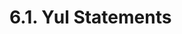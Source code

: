<!-- This file is generated automatically by infrastructure scripts. Please don't edit by hand. -->

# 6.1. Yul Statements

```{ .ebnf #YulBlock }

```

<pre ebnf-snippet="YulBlock" style="display: none;"><a href="#YulBlock"><span class="k">YulBlock</span></a><span class="o"> = </span><span class="cm">(* open_brace: *)</span><span class="o"> </span><a href="../../01-file-structure/07-punctuation#OpenBrace"><span class="k">OPEN_BRACE</span></a><br /><span class="o">           </span><span class="cm">(* statements: *)</span><span class="o"> </span><a href="#YulStatements"><span class="k">YulStatements</span></a><br /><span class="o">           </span><span class="cm">(* close_brace: *)</span><span class="o"> </span><a href="../../01-file-structure/07-punctuation#CloseBrace"><span class="k">CLOSE_BRACE</span></a><span class="o">;</span></pre>

```{ .ebnf #YulStatements }

```

<pre ebnf-snippet="YulStatements" style="display: none;"><a href="#YulStatements"><span class="k">YulStatements</span></a><span class="o"> = </span><span class="cm">(* item: *)</span><span class="o"> </span><a href="#YulStatement"><span class="k">YulStatement</span></a><span class="o">*</span><span class="o">;</span></pre>

```{ .ebnf #YulStatement }

```

<pre ebnf-snippet="YulStatement" style="display: none;"><a href="#YulStatement"><span class="k">YulStatement</span></a><span class="o"> = </span><span class="cm">(* variant: *)</span><span class="o"> </span><a href="#YulBlock"><span class="k">YulBlock</span></a><br /><span class="o">             | </span><span class="cm">(* variant: *)</span><span class="o"> </span><a href="#YulFunctionDefinition"><span class="k">YulFunctionDefinition</span></a><br /><span class="o">             | </span><span class="cm">(* variant: *)</span><span class="o"> </span><a href="#YulStackAssignmentStatement"><span class="k">YulStackAssignmentStatement</span></a><span class="o"> </span><span class="cm">(* Deprecated in 0.5.0 *)</span><br /><span class="o">             | </span><span class="cm">(* variant: *)</span><span class="o"> </span><a href="#YulIfStatement"><span class="k">YulIfStatement</span></a><br /><span class="o">             | </span><span class="cm">(* variant: *)</span><span class="o"> </span><a href="#YulForStatement"><span class="k">YulForStatement</span></a><br /><span class="o">             | </span><span class="cm">(* variant: *)</span><span class="o"> </span><a href="#YulSwitchStatement"><span class="k">YulSwitchStatement</span></a><br /><span class="o">             | </span><span class="cm">(* variant: *)</span><span class="o"> </span><a href="#YulLeaveStatement"><span class="k">YulLeaveStatement</span></a><span class="o"> </span><span class="cm">(* Introduced in 0.6.0 *)</span><br /><span class="o">             | </span><span class="cm">(* variant: *)</span><span class="o"> </span><a href="#YulBreakStatement"><span class="k">YulBreakStatement</span></a><br /><span class="o">             | </span><span class="cm">(* variant: *)</span><span class="o"> </span><a href="#YulContinueStatement"><span class="k">YulContinueStatement</span></a><br /><span class="o">             | </span><span class="cm">(* variant: *)</span><span class="o"> </span><a href="#YulVariableAssignmentStatement"><span class="k">YulVariableAssignmentStatement</span></a><br /><span class="o">             | </span><span class="cm">(* variant: *)</span><span class="o"> </span><a href="#YulLabel"><span class="k">YulLabel</span></a><span class="o"> </span><span class="cm">(* Deprecated in 0.5.0 *)</span><br /><span class="o">             | </span><span class="cm">(* variant: *)</span><span class="o"> </span><a href="#YulVariableDeclarationStatement"><span class="k">YulVariableDeclarationStatement</span></a><br /><span class="o">             | </span><span class="cm">(* variant: *)</span><span class="o"> </span><a href="../02-yul-expressions#YulExpression"><span class="k">YulExpression</span></a><span class="o">;</span></pre>

```{ .ebnf #YulFunctionDefinition }

```

<pre ebnf-snippet="YulFunctionDefinition" style="display: none;"><a href="#YulFunctionDefinition"><span class="k">YulFunctionDefinition</span></a><span class="o"> = </span><span class="cm">(* function_keyword: *)</span><span class="o"> </span><a href="../03-yul-keywords#YulFunctionKeyword"><span class="k">YUL_FUNCTION_KEYWORD</span></a><br /><span class="o">                        </span><span class="cm">(* name: *)</span><span class="o"> </span><a href="../02-yul-expressions#YulIdentifier"><span class="k">YUL_IDENTIFIER</span></a><br /><span class="o">                        </span><span class="cm">(* parameters: *)</span><span class="o"> </span><a href="#YulParametersDeclaration"><span class="k">YulParametersDeclaration</span></a><br /><span class="o">                        </span><span class="cm">(* returns: *)</span><span class="o"> </span><a href="#YulReturnsDeclaration"><span class="k">YulReturnsDeclaration</span></a><span class="o">?</span><br /><span class="o">                        </span><span class="cm">(* body: *)</span><span class="o"> </span><a href="#YulBlock"><span class="k">YulBlock</span></a><span class="o">;</span></pre>

```{ .ebnf #YulParametersDeclaration }

```

<pre ebnf-snippet="YulParametersDeclaration" style="display: none;"><a href="#YulParametersDeclaration"><span class="k">YulParametersDeclaration</span></a><span class="o"> = </span><span class="cm">(* open_paren: *)</span><span class="o"> </span><a href="../../01-file-structure/07-punctuation#OpenParen"><span class="k">OPEN_PAREN</span></a><br /><span class="o">                           </span><span class="cm">(* parameters: *)</span><span class="o"> </span><a href="#YulParameters"><span class="k">YulParameters</span></a><br /><span class="o">                           </span><span class="cm">(* close_paren: *)</span><span class="o"> </span><a href="../../01-file-structure/07-punctuation#CloseParen"><span class="k">CLOSE_PAREN</span></a><span class="o">;</span></pre>

```{ .ebnf #YulParameters }

```

<pre ebnf-snippet="YulParameters" style="display: none;"><a href="#YulParameters"><span class="k">YulParameters</span></a><span class="o"> = </span><span class="o">(</span><span class="cm">(* item: *)</span><span class="o"> </span><a href="../02-yul-expressions#YulIdentifier"><span class="k">YUL_IDENTIFIER</span></a><span class="o"> </span><span class="o">(</span><span class="cm">(* separator: *)</span><span class="o"> </span><a href="../../01-file-structure/07-punctuation#Comma"><span class="k">COMMA</span></a><span class="o"> </span><span class="cm">(* item: *)</span><span class="o"> </span><a href="../02-yul-expressions#YulIdentifier"><span class="k">YUL_IDENTIFIER</span></a><span class="o">)</span><span class="o">*</span><span class="o">)</span><span class="o">?</span><span class="o">;</span></pre>

```{ .ebnf #YulReturnsDeclaration }

```

<pre ebnf-snippet="YulReturnsDeclaration" style="display: none;"><a href="#YulReturnsDeclaration"><span class="k">YulReturnsDeclaration</span></a><span class="o"> = </span><span class="cm">(* minus_greater_than: *)</span><span class="o"> </span><a href="../../01-file-structure/07-punctuation#MinusGreaterThan"><span class="k">MINUS_GREATER_THAN</span></a><br /><span class="o">                        </span><span class="cm">(* variables: *)</span><span class="o"> </span><a href="#YulVariableNames"><span class="k">YulVariableNames</span></a><span class="o">;</span></pre>

```{ .ebnf #YulVariableNames }

```

<pre ebnf-snippet="YulVariableNames" style="display: none;"><a href="#YulVariableNames"><span class="k">YulVariableNames</span></a><span class="o"> = </span><span class="cm">(* item: *)</span><span class="o"> </span><a href="../02-yul-expressions#YulIdentifier"><span class="k">YUL_IDENTIFIER</span></a><span class="o"> </span><span class="o">(</span><span class="cm">(* separator: *)</span><span class="o"> </span><a href="../../01-file-structure/07-punctuation#Comma"><span class="k">COMMA</span></a><span class="o"> </span><span class="cm">(* item: *)</span><span class="o"> </span><a href="../02-yul-expressions#YulIdentifier"><span class="k">YUL_IDENTIFIER</span></a><span class="o">)</span><span class="o">*</span><span class="o">;</span></pre>

```{ .ebnf #YulVariableDeclarationStatement }

```

<pre ebnf-snippet="YulVariableDeclarationStatement" style="display: none;"><a href="#YulVariableDeclarationStatement"><span class="k">YulVariableDeclarationStatement</span></a><span class="o"> = </span><span class="cm">(* let_keyword: *)</span><span class="o"> </span><a href="../03-yul-keywords#YulLetKeyword"><span class="k">YUL_LET_KEYWORD</span></a><br /><span class="o">                                  </span><span class="cm">(* variables: *)</span><span class="o"> </span><a href="#YulVariableNames"><span class="k">YulVariableNames</span></a><br /><span class="o">                                  </span><span class="cm">(* value: *)</span><span class="o"> </span><a href="#YulVariableDeclarationValue"><span class="k">YulVariableDeclarationValue</span></a><span class="o">?</span><span class="o">;</span></pre>

```{ .ebnf #YulVariableDeclarationValue }

```

<pre ebnf-snippet="YulVariableDeclarationValue" style="display: none;"><a href="#YulVariableDeclarationValue"><span class="k">YulVariableDeclarationValue</span></a><span class="o"> = </span><span class="cm">(* assignment: *)</span><span class="o"> </span><a href="#YulAssignmentOperator"><span class="k">YulAssignmentOperator</span></a><br /><span class="o">                              </span><span class="cm">(* expression: *)</span><span class="o"> </span><a href="../02-yul-expressions#YulExpression"><span class="k">YulExpression</span></a><span class="o">;</span></pre>

```{ .ebnf #YulVariableAssignmentStatement }

```

<pre ebnf-snippet="YulVariableAssignmentStatement" style="display: none;"><a href="#YulVariableAssignmentStatement"><span class="k">YulVariableAssignmentStatement</span></a><span class="o"> = </span><span class="cm">(* variables: *)</span><span class="o"> </span><a href="../02-yul-expressions#YulPaths"><span class="k">YulPaths</span></a><br /><span class="o">                                 </span><span class="cm">(* assignment: *)</span><span class="o"> </span><a href="#YulAssignmentOperator"><span class="k">YulAssignmentOperator</span></a><br /><span class="o">                                 </span><span class="cm">(* expression: *)</span><span class="o"> </span><a href="../02-yul-expressions#YulExpression"><span class="k">YulExpression</span></a><span class="o">;</span></pre>

```{ .ebnf #YulAssignmentOperator }

```

<pre ebnf-snippet="YulAssignmentOperator" style="display: none;"><a href="#YulAssignmentOperator"><span class="k">YulAssignmentOperator</span></a><span class="o"> = </span><span class="cm">(* variant: *)</span><span class="o"> </span><a href="../../01-file-structure/07-punctuation#ColonEqual"><span class="k">COLON_EQUAL</span></a><br /><span class="o">                      | </span><span class="cm">(* variant: *)</span><span class="o"> </span><a href="#YulColonAndEqual"><span class="k">YulColonAndEqual</span></a><span class="o">;</span><span class="o"> </span><span class="cm">(* Deprecated in 0.5.5 *)</span></pre>

```{ .ebnf #YulColonAndEqual }

```

<pre ebnf-snippet="YulColonAndEqual" style="display: none;"><span class="cm">(* Deprecated in 0.5.5 *)</span><br /><a href="#YulColonAndEqual"><span class="k">YulColonAndEqual</span></a><span class="o"> = </span><span class="cm">(* colon: *)</span><span class="o"> </span><a href="../../01-file-structure/07-punctuation#Colon"><span class="k">COLON</span></a><br /><span class="o">                   </span><span class="cm">(* equal: *)</span><span class="o"> </span><a href="../../01-file-structure/07-punctuation#Equal"><span class="k">EQUAL</span></a><span class="o">;</span></pre>

```{ .ebnf #YulStackAssignmentStatement }

```

<pre ebnf-snippet="YulStackAssignmentStatement" style="display: none;"><span class="cm">(* Deprecated in 0.5.0 *)</span><br /><a href="#YulStackAssignmentStatement"><span class="k">YulStackAssignmentStatement</span></a><span class="o"> = </span><span class="cm">(* assignment: *)</span><span class="o"> </span><a href="#YulStackAssignmentOperator"><span class="k">YulStackAssignmentOperator</span></a><br /><span class="o">                              </span><span class="cm">(* variable: *)</span><span class="o"> </span><a href="../02-yul-expressions#YulIdentifier"><span class="k">YUL_IDENTIFIER</span></a><span class="o">;</span></pre>

```{ .ebnf #YulStackAssignmentOperator }

```

<pre ebnf-snippet="YulStackAssignmentOperator" style="display: none;"><span class="cm">(* Deprecated in 0.5.0 *)</span><br /><a href="#YulStackAssignmentOperator"><span class="k">YulStackAssignmentOperator</span></a><span class="o"> = </span><span class="cm">(* variant: *)</span><span class="o"> </span><a href="../../01-file-structure/07-punctuation#EqualColon"><span class="k">EQUAL_COLON</span></a><br /><span class="o">                           | </span><span class="cm">(* variant: *)</span><span class="o"> </span><a href="#YulEqualAndColon"><span class="k">YulEqualAndColon</span></a><span class="o">;</span></pre>

```{ .ebnf #YulEqualAndColon }

```

<pre ebnf-snippet="YulEqualAndColon" style="display: none;"><span class="cm">(* Deprecated in 0.5.0 *)</span><br /><a href="#YulEqualAndColon"><span class="k">YulEqualAndColon</span></a><span class="o"> = </span><span class="cm">(* equal: *)</span><span class="o"> </span><a href="../../01-file-structure/07-punctuation#Equal"><span class="k">EQUAL</span></a><br /><span class="o">                   </span><span class="cm">(* colon: *)</span><span class="o"> </span><a href="../../01-file-structure/07-punctuation#Colon"><span class="k">COLON</span></a><span class="o">;</span></pre>

```{ .ebnf #YulIfStatement }

```

<pre ebnf-snippet="YulIfStatement" style="display: none;"><a href="#YulIfStatement"><span class="k">YulIfStatement</span></a><span class="o"> = </span><span class="cm">(* if_keyword: *)</span><span class="o"> </span><a href="../03-yul-keywords#YulIfKeyword"><span class="k">YUL_IF_KEYWORD</span></a><br /><span class="o">                 </span><span class="cm">(* condition: *)</span><span class="o"> </span><a href="../02-yul-expressions#YulExpression"><span class="k">YulExpression</span></a><br /><span class="o">                 </span><span class="cm">(* body: *)</span><span class="o"> </span><a href="#YulBlock"><span class="k">YulBlock</span></a><span class="o">;</span></pre>

```{ .ebnf #YulForStatement }

```

<pre ebnf-snippet="YulForStatement" style="display: none;"><a href="#YulForStatement"><span class="k">YulForStatement</span></a><span class="o"> = </span><span class="cm">(* for_keyword: *)</span><span class="o"> </span><a href="../03-yul-keywords#YulForKeyword"><span class="k">YUL_FOR_KEYWORD</span></a><br /><span class="o">                  </span><span class="cm">(* initialization: *)</span><span class="o"> </span><a href="#YulBlock"><span class="k">YulBlock</span></a><br /><span class="o">                  </span><span class="cm">(* condition: *)</span><span class="o"> </span><a href="../02-yul-expressions#YulExpression"><span class="k">YulExpression</span></a><br /><span class="o">                  </span><span class="cm">(* iterator: *)</span><span class="o"> </span><a href="#YulBlock"><span class="k">YulBlock</span></a><br /><span class="o">                  </span><span class="cm">(* body: *)</span><span class="o"> </span><a href="#YulBlock"><span class="k">YulBlock</span></a><span class="o">;</span></pre>

```{ .ebnf #YulSwitchStatement }

```

<pre ebnf-snippet="YulSwitchStatement" style="display: none;"><a href="#YulSwitchStatement"><span class="k">YulSwitchStatement</span></a><span class="o"> = </span><span class="cm">(* switch_keyword: *)</span><span class="o"> </span><a href="../03-yul-keywords#YulSwitchKeyword"><span class="k">YUL_SWITCH_KEYWORD</span></a><br /><span class="o">                     </span><span class="cm">(* expression: *)</span><span class="o"> </span><a href="../02-yul-expressions#YulExpression"><span class="k">YulExpression</span></a><br /><span class="o">                     </span><span class="cm">(* cases: *)</span><span class="o"> </span><a href="#YulSwitchCases"><span class="k">YulSwitchCases</span></a><span class="o">;</span></pre>

```{ .ebnf #YulSwitchCases }

```

<pre ebnf-snippet="YulSwitchCases" style="display: none;"><a href="#YulSwitchCases"><span class="k">YulSwitchCases</span></a><span class="o"> = </span><span class="cm">(* item: *)</span><span class="o"> </span><a href="#YulSwitchCase"><span class="k">YulSwitchCase</span></a><span class="o">+</span><span class="o">;</span></pre>

```{ .ebnf #YulSwitchCase }

```

<pre ebnf-snippet="YulSwitchCase" style="display: none;"><a href="#YulSwitchCase"><span class="k">YulSwitchCase</span></a><span class="o"> = </span><span class="cm">(* variant: *)</span><span class="o"> </span><a href="#YulDefaultCase"><span class="k">YulDefaultCase</span></a><br /><span class="o">              | </span><span class="cm">(* variant: *)</span><span class="o"> </span><a href="#YulValueCase"><span class="k">YulValueCase</span></a><span class="o">;</span></pre>

```{ .ebnf #YulDefaultCase }

```

<pre ebnf-snippet="YulDefaultCase" style="display: none;"><a href="#YulDefaultCase"><span class="k">YulDefaultCase</span></a><span class="o"> = </span><span class="cm">(* default_keyword: *)</span><span class="o"> </span><a href="../03-yul-keywords#YulDefaultKeyword"><span class="k">YUL_DEFAULT_KEYWORD</span></a><br /><span class="o">                 </span><span class="cm">(* body: *)</span><span class="o"> </span><a href="#YulBlock"><span class="k">YulBlock</span></a><span class="o">;</span></pre>

```{ .ebnf #YulValueCase }

```

<pre ebnf-snippet="YulValueCase" style="display: none;"><a href="#YulValueCase"><span class="k">YulValueCase</span></a><span class="o"> = </span><span class="cm">(* case_keyword: *)</span><span class="o"> </span><a href="../03-yul-keywords#YulCaseKeyword"><span class="k">YUL_CASE_KEYWORD</span></a><br /><span class="o">               </span><span class="cm">(* value: *)</span><span class="o"> </span><a href="../02-yul-expressions#YulLiteral"><span class="k">YulLiteral</span></a><br /><span class="o">               </span><span class="cm">(* body: *)</span><span class="o"> </span><a href="#YulBlock"><span class="k">YulBlock</span></a><span class="o">;</span></pre>

```{ .ebnf #YulLeaveStatement }

```

<pre ebnf-snippet="YulLeaveStatement" style="display: none;"><span class="cm">(* Introduced in 0.6.0 *)</span><br /><a href="#YulLeaveStatement"><span class="k">YulLeaveStatement</span></a><span class="o"> = </span><span class="cm">(* leave_keyword: *)</span><span class="o"> </span><a href="../03-yul-keywords#YulLeaveKeyword"><span class="k">YUL_LEAVE_KEYWORD</span></a><span class="o">;</span></pre>

```{ .ebnf #YulBreakStatement }

```

<pre ebnf-snippet="YulBreakStatement" style="display: none;"><a href="#YulBreakStatement"><span class="k">YulBreakStatement</span></a><span class="o"> = </span><span class="cm">(* break_keyword: *)</span><span class="o"> </span><a href="../03-yul-keywords#YulBreakKeyword"><span class="k">YUL_BREAK_KEYWORD</span></a><span class="o">;</span></pre>

```{ .ebnf #YulContinueStatement }

```

<pre ebnf-snippet="YulContinueStatement" style="display: none;"><a href="#YulContinueStatement"><span class="k">YulContinueStatement</span></a><span class="o"> = </span><span class="cm">(* continue_keyword: *)</span><span class="o"> </span><a href="../03-yul-keywords#YulContinueKeyword"><span class="k">YUL_CONTINUE_KEYWORD</span></a><span class="o">;</span></pre>

```{ .ebnf #YulLabel }

```

<pre ebnf-snippet="YulLabel" style="display: none;"><span class="cm">(* Deprecated in 0.5.0 *)</span><br /><a href="#YulLabel"><span class="k">YulLabel</span></a><span class="o"> = </span><span class="cm">(* label: *)</span><span class="o"> </span><a href="../02-yul-expressions#YulIdentifier"><span class="k">YUL_IDENTIFIER</span></a><br /><span class="o">           </span><span class="cm">(* colon: *)</span><span class="o"> </span><a href="../../01-file-structure/07-punctuation#Colon"><span class="k">COLON</span></a><span class="o">;</span></pre>
